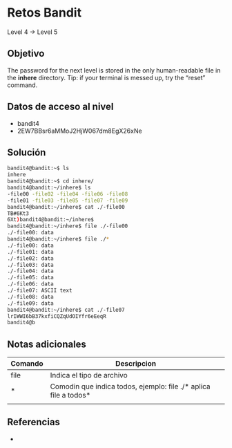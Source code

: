 # Retos Bandit

Level 4 → Level 5

## Objetivo
The password for the next level is stored in the only human-readable file in the **inhere** directory. Tip: if your terminal is messed up, try the “reset” command.

## Datos de acceso al nivel
- bandit4
- 2EW7BBsr6aMMoJ2HjW067dm8EgX26xNe

## Solución
```bash
bandit4@bandit:~$ ls
inhere
bandit4@bandit:~$ cd inhere/
bandit4@bandit:~/inhere$ ls
-file00 -file02 -file04 -file06 -file08
-file01 -file03 -file05 -file07 -file09
bandit4@bandit:~/inhere$ cat ./-file00
TB#6Kt3
6Xt)bandit4@bandit:~/inhere$
bandit4@bandit:~/inhere$ file ./-file00
./-file00: data
bandit4@bandit:~/inhere$ file ./*
./-file00: data
./-file01: data
./-file02: data
./-file03: data
./-file04: data
./-file05: data
./-file06: data
./-file07: ASCII text
./-file08: data
./-file09: data
bandit4@bandit:~/inhere$ cat ./-file07
lrIWWI6bB37kxfiCQZqUdOIYfr6eEeqR
bandit4@b
```
## Notas adicionales
| Comando | Descripcion |
|---------|-------------|
| file | Indica el tipo de archivo |
| * | Comodin que indica todos, ejemplo: file ./* aplica file a todos* |
| | |

## Referencias
- []()
